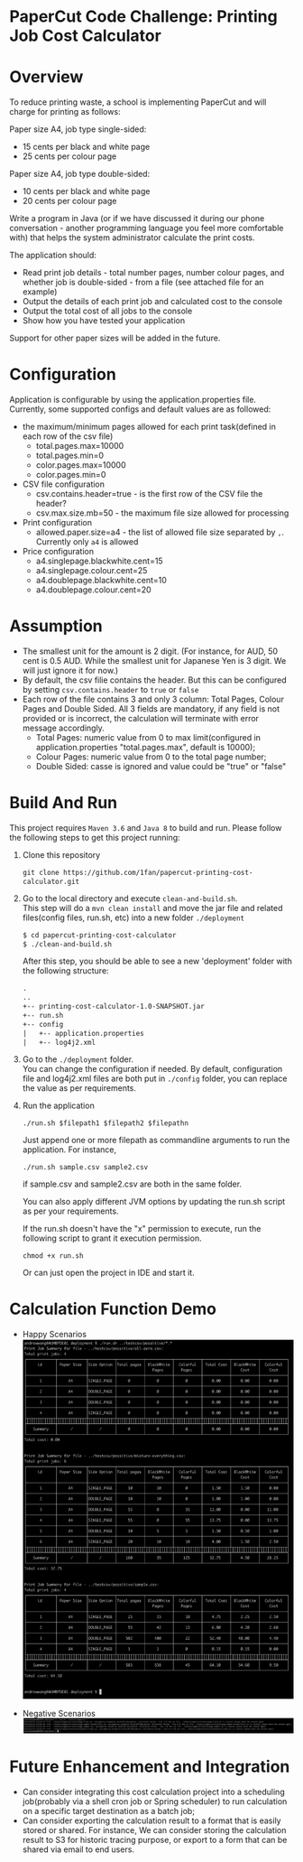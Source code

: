 # PaperCut Code Challenge: Printing Job Cost Calculator

# Overview

To reduce printing waste, a school is implementing PaperCut and will charge for printing as follows:

Paper size A4, job type single-sided:

* 15 cents per black and white page
* 25 cents per colour page

Paper size A4, job type double-sided:

* 10 cents per black and white page
* 20 cents per colour page

Write a program in Java (or if we have discussed it during our phone conversation - another programming language you feel more comfortable
with) that helps the system administrator calculate the print costs.

The application should:

* Read print job details - total number pages, number colour pages, and whether job is double-sided - from a file (see attached file for an
  example)
* Output the details of each print job and calculated cost to the console
* Output the total cost of all jobs to the console
* Show how you have tested your application

Support for other paper sizes will be added in the future.

# Configuration

Application is configurable by using the application.properties file. Currently, some supported configs and default values are as followed:

* the maximum/minimum pages allowed for each print task(defined in each row of the csv file)
    * total.pages.max=10000
    * total.pages.min=0
    * color.pages.max=10000
    * color.pages.min=0
* CSV file configuration
    * csv.contains.header=true - is the first row of the CSV file the header?
    * csv.max.size.mb=50 - the maximum file size allowed for processing
* Print configuration
    * allowed.paper.size=a4 - the list of allowed file size separated by `,`. Currently only `a4` is allowed
* Price configuration
    * a4.singlepage.blackwhite.cent=15
    * a4.singlepage.colour.cent=25
    * a4.doublepage.blackwhite.cent=10
    * a4.doublepage.colour.cent=20

# Assumption

* The smallest unit for the amount is 2 digit. (For instance, for AUD, 50 cent is 0.5 AUD. While the smallest unit for Japanese Yen is 3
  digit. We will just ignore it for now.)
* By default, the csv filie contains the header. But this can be configured by setting `csv.contains.header` to `true` or `false`
* Each row of the file contains 3 and only 3 column: Total Pages, Colour Pages and Double Sided. All 3 fields are mandatory, if any field is
  not provided or is incorrect, the calculation will terminate with error message accordingly.
    * Total Pages: numeric value from 0 to max limit(configured in application.properties "total.pages.max", default is 10000);
    * Colour Pages: numeric value from 0 to the total page number;
    * Double Sided: casse is ignored and value could be "true" or "false"

# Build And Run

This project requires `Maven 3.6` and `Java 8` to build and run. Please follow the following steps to get this project running:

1. Clone this repository
   ```
   git clone https://github.com/1fan/papercut-printing-cost-calculator.git
   ```
2. Go to the local directory and execute `clean-and-build.sh`.  
   This step will do a `mvn clean install` and move the jar file and related files(config files, run.sh, etc) into a new
   folder `./deployment`

    ```
    $ cd papercut-printing-cost-calculator
    $ ./clean-and-build.sh
    ```
   After this step, you should be able to see a new 'deployment' folder with the following structure:
    ```
    .
    ..
    +-- printing-cost-calculator-1.0-SNAPSHOT.jar
    +-- run.sh
    +-- config
    |   +-- application.properties
    |   +-- log4j2.xml
    ```   

3. Go to the `./deployment` folder.\
   You can change the configuration if needed. By default, configuration file and log4j2.xml files are both put in `./config` folder, you
   can replace the value as per requirements.

4. Run the application
   ```
   ./run.sh $filepath1 $filepath2 $filepathn
   ```
   Just append one or more filepath as commandline arguments to run the application. For instance,
   ```
   ./run.sh sample.csv sample2.csv
   ```
   if sample.csv and sample2.csv are both in the same folder.

   You can also apply different JVM options by updating the run.sh script as per your requirements.

   If the run.sh doesn't have the "x"
   permission to execute, run the following script to grant it execution permission.
   ```
   chmod +x run.sh
   ```

   Or can just open the project in IDE and start it.

# Calculation Function Demo

* Happy Scenarios
  ![Demo](screenshots/possitive.png)

* Negative Scenarios
  ![Demo](screenshots/negative.png)

# Future Enhancement and Integration

* Can consider integrating this cost calculation project into a scheduling job(probably via a shell cron job or Spring scheduler) to run
  calculation on a specific target destination as a batch job;
* Can consider exporting the calculation result to a format that is easily stored or shared. For instance, We can consider storing the
  calculation result to S3 for historic tracing purpose, or export to a form that can be shared via email to end users.